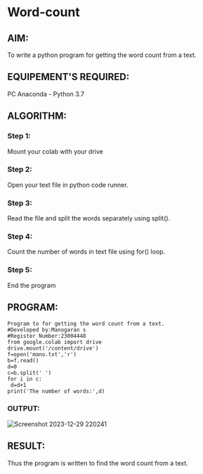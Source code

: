# Word-count
## AIM:
To write a python program for getting the word count from a text.
## EQUIPEMENT'S REQUIRED: 
PC
Anaconda - Python 3.7
## ALGORITHM: 
### Step 1:
Mount your colab with your drive

### Step 2: 
Open your text file in python code runner.

### Step 3: 
Read the file and split the words separately using split().

### Step 4:  
Count the number of words in text file using for() loop.

### Step 5: 
End the program

## PROGRAM:
```
Program to for getting the word count from a text.
#Developed by:Manogaran s
#Register Number:23004448
from google.colab import drive
drive.mount('/content/drive')
f=open('mano.txt','r')
b=f.read()
d=0
c=b.split(' ')
for i in c:
 d=d+1
print('The number of words:',d)
```
### OUTPUT:
![Screenshot 2023-12-29 220241](https://github.com/Kishorerz/Word-count/assets/144451216/11be0837-cfd5-464f-a7f3-254b56f9d5df)



## RESULT:
Thus the program is written to find the word count from a text.
